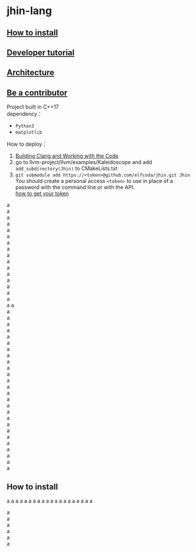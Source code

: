 # jhin-lang  
  
 ## [How to install](anc_0)  
 ## [Developer tutorial]()
 ## [Architecture]()
 ## [Be a contributor]()
 
Project built in C++17    
dependency：  
- `Python3`  
- `matplotlib`  
  
How to deploy：  
1. [Building Clang and Working with the Code][0]  
2. go to llvm-project/llvm/examples/Kaleidoscope and add `add_subdirectory(Jhin)` to CMakeLists.txt    
3. `git submodule add https://<token>@github.com/elfcoda/jhin.git Jhin`   
    You should create a personal access `<token>` to use in place of a password with the command line or with the API.  
    [how to get your token][1]  
  

[0]: https://clang.llvm.org/get_started.html
[1]: https://docs.github.com/en/github/authenticating-to-github/keeping-your-account-and-data-secure/creating-a-personal-access-token  

  
  a  
  a  
   a  
   a  
   a  
   a  
   a  
   a  
   a  
   a  
   a  
   a  
   a  
   a  
   a  
   a  
   a   a  
   a  
   a  
   a  
   a  
   a  
   a  
   a  
   a  
   a  
   a  
   a  
   a  
   a  
   a  
   a  
   a  
   a  
   a  
   a  
   a  
   a  
   a  
   a  
   a  
   a  
   a  
 <h2 name = "anc_0">How to install</h2>
   a  
   a  
   a  
   a  
   a  
   a  
   a  
   a  
   a  
   a  
   a  
   a  
   a  
   a  
   a  
   a  
   a  
   a  
   a  
   a  
  
   a  
   a  
   a  
   a  
   a  
   a  
  
